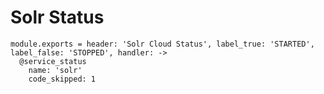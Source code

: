 
# Solr Status

    module.exports = header: 'Solr Cloud Status', label_true: 'STARTED', label_false: 'STOPPED', handler: ->
      @service_status 
        name: 'solr'
        code_skipped: 1
